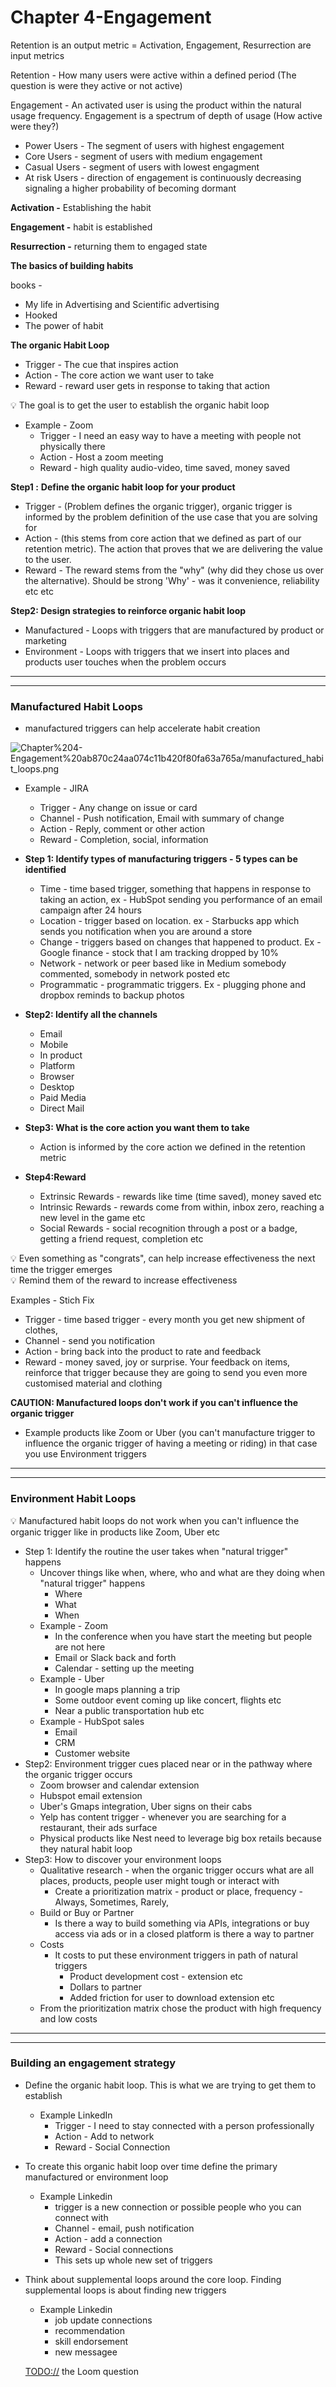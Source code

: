 # Chapter 4-Engagement

Retention is an output metric = Activation, Engagement,  Resurrection are input metrics

Retention - How many users were active within a defined period (The question is were they active or not active)

Engagement - An activated user is using the product within the natural usage frequency. Engagement is a spectrum of depth of usage (How active were they?)

- Power Users - The segment of users with highest engagement
- Core Users - segment of users with medium engagement
- Casual Users - segment of users with lowest engagment
- At risk Users - direction of engagement is continuously decreasing signaling a higher probability of becoming dormant

**Activation -** Establishing the habit

**Engagement -**  habit is established

**Resurrection -** returning them to engaged state

**The basics of building habits** 

books -

- My life in Advertising and Scientific advertising
- Hooked
- The power of habit

**The organic Habit Loop**

- Trigger - The cue that inspires action
- Action - The core action we want user to take
- Reward - reward user gets in response to taking that action

<aside>
💡 The goal is to get the user to establish the organic habit loop

</aside>

- Example - Zoom
    - Trigger - I need an easy way to have a meeting with people not physically there
    - Action - Host a zoom meeting
    - Reward - high quality audio-video, time saved, money saved
    

**Step1 :** **Define the organic habit loop for your product**

- Trigger - (Problem defines the organic trigger), organic trigger is informed by the problem definition of the use case that you are solving for
- Action - (this stems from core action that we defined as part of our retention metric). The action that proves that we are delivering the value to the user.
- Reward - The reward stems from the "why" (why did they chose us over the alternative).  Should be strong 'Why' - was it convenience, reliability etc etc

**Step2: Design strategies to reinforce organic habit loop**

- Manufactured -  Loops with triggers that are manufactured by product or marketing
- Environment - Loops with triggers that we insert into places and products user touches when the problem occurs

---

---

### Manufactured Habit Loops

- manufactured triggers can help accelerate habit creation

![Chapter%204-Engagement%20ab870c24aa074c11b420f80fa63a765a/manufactured_habit_loops.png](Chapter%204-Engagement%20ab870c24aa074c11b420f80fa63a765a/manufactured_habit_loops.png)

- Example - JIRA
    - Trigger - Any change on issue or card
    - Channel - Push notification, Email with summary of change
    - Action - Reply, comment or other action
    - Reward - Completion, social, information
    
- **Step 1: Identify types of manufacturing triggers - 5 types can be identified**
    - Time  - time based trigger, something that happens in response to taking an action, ex - HubSpot sending you performance of an email campaign after 24 hours
    - Location - trigger based on location. ex - Starbucks app which sends you notification when you are around a store
    - Change - triggers based on changes that happened to product. Ex - Google finance - stock that I am tracking dropped by 10%
    - Network - network or peer based like in Medium somebody commented, somebody in network posted etc
    - Programmatic - programmatic triggers. Ex - plugging phone and dropbox reminds to backup photos
- **Step2: Identify all the channels**
    - Email
    - Mobile
    - In product
    - Platform
    - Browser
    - Desktop
    - Paid Media
    - Direct Mail
- **Step3: What is the core action you want them to take**
    - Action is informed by the core action we defined in the retention metric
- **Step4:Reward**
    - Extrinsic Rewards - rewards like time (time saved), money saved etc
    - Intrinsic Rewards - rewards come from within, inbox zero, reaching a new level in the game etc
    - Social Rewards - social recognition through a post or a badge, getting a friend request, completion etc

<aside>
💡 Even something as "congrats", can help increase effectiveness the next time the trigger emerges

</aside>

<aside>
💡 Remind them of the reward to increase effectiveness

</aside>

Examples - Stich Fix

- Trigger - time based trigger - every month you get new shipment of clothes,
- Channel - send you notification
- Action - bring back into the product to rate and feedback
- Reward - money saved, joy or surprise. Your feedback on items, reinforce that trigger because they are going to send you even more customised material and clothing

**CAUTION: Manufactured loops don't work if you can't influence the organic trigger**

- Example products like Zoom or Uber (you can't manufacture trigger to influence the organic trigger of having a meeting or riding) in that case you use Environment triggers

---

---

### Environment Habit Loops

<aside>
💡 Manufactured habit loops do not work when you can't influence the organic trigger like in products like Zoom, Uber etc

</aside>

- Step 1: Identify the routine the user takes when "natural trigger" happens
    - Uncover things like when, where, who and what are they doing when "natural trigger" happens
        - Where
        - What
        - When
    - Example - Zoom
        - In the conference when you have start the meeting but people are not here
        - Email or Slack back and forth
        - Calendar - setting up the meeting
    - Example - Uber
        - In google maps planning a trip
        - Some outdoor event coming up like concert, flights etc
        - Near a public transportation hub etc
    - Example - HubSpot sales
        - Email
        - CRM
        - Customer website
- Step2: Environment trigger cues placed near or in the pathway where the organic trigger occurs
    - Zoom browser and calendar extension
    - Hubspot email extension
    - Uber's Gmaps integration, Uber signs on their cabs
    - Yelp has content trigger - whenever you are searching for a restaurant, their ads surface
    - Physical products like Nest need to leverage big box retails because they natural habit loop
- Step3: How to discover your environment loops
    - Qualitative research - when the organic trigger occurs what are all places, products, people user might tough or interact with
        - Create a prioritization matrix - product or place, frequency - Always, Sometimes, Rarely,
    - Build or Buy or Partner
        - Is there a way to build something via APIs, integrations or buy access via ads or in a closed platform is there a way to partner
    - Costs
        - It costs to put these environment triggers in path of natural triggers
            - Product development cost - extension etc
            - Dollars to partner
            - Added friction for user to download extension etc
    - From the prioritization matrix chose the product with high frequency and low costs

---

---

 

### Building an engagement strategy

- Define the organic habit loop. This is what we are trying to get them to establish
    - Example LinkedIn
        - Trigger - I need to stay connected with a person professionally
        - Action - Add to network
        - Reward - Social Connection
- To create this organic habit loop over time define the primary manufactured or environment loop
    - Example Linkedin
        - trigger is a new connection or possible people who you can connect with
        - Channel - email, push notification
        - Action - add a connection
        - Reward - Social connections
        - This sets up whole new set of triggers
- Think about supplemental loops around the core loop. Finding supplemental loops is about finding new triggers
    - Example Linkedin
        - job update connections
        - recommendation
        - skill endorsement
        - new messagee
    
    <TODO://> the Loom question